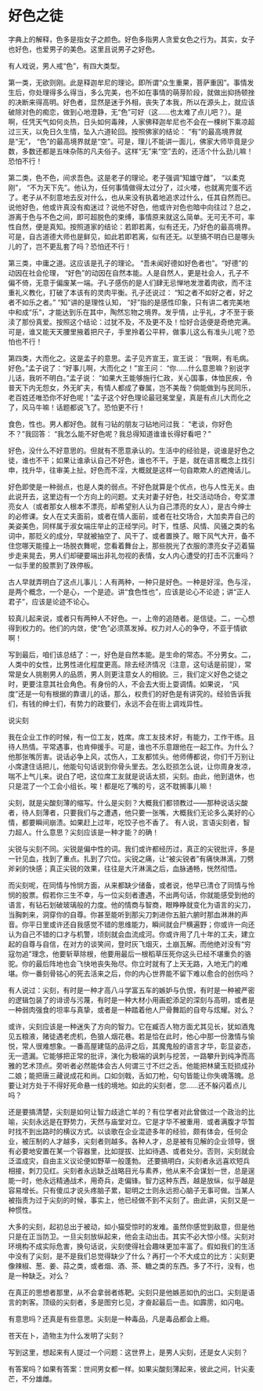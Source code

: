 <link href="../../../css/style.css" rel="stylesheet" type="text/css" />

# 好色之徒

<div class="p">

字典上的解释，色多是指女子之颜色。好色多指男人贪爱女色之行为。其实，女子也好色，也爱男子的美色。这里且说男子之好色。

有人戏说，男人戒“色”，有四大类型。

第一类，无欲则刚。此是释迦牟尼的理论。即所谓“众生重果，菩萨重因”。事情发生后，你处理得多么得当，多么完美，也不如在事情的萌芽阶段，就做出抑扬顿挫的决断来得高明。好色者，显然是迷于外相，丧失了本我，所以在源头上，就应该破除对色的痴恋，做到心地澄静，无“色”可好（这……也太难了点儿吧？）。是啊，任凭天气如何炎热，日头如何毒辣，人家佛释迦牟尼也不会在一棵树下乘凉超过三天，以免日久生情，坠入六道轮回。按照佛家的结论： “有”的最高境界就是“无”， “色”的最高境界就是“空”。可是，理儿不能讲一面儿，佛家大师毕竟是少数，多数还都是五味杂陈的凡夫俗子。这样“无”来“空”去的，还活个什么劲儿嘛！恐怕不行！

第二类，色不色，间求吾色。这是老子的理论。老子强调“知雄守雌”， “以柔克刚”， “不为天下先”。他认为，任何事情做得太过分了，过火喽，也就离完蛋不远了。老子从不刻意地去反对什么，也从来没有执着地追求过什么，任其自然而已。说他好色，他或许真没有痴迷过？说他不好色，他或许对色也暗中向往过？总之，游离于色与不色之间，即可超脱色的束缚，事情原来就这么简单。无可无不可，率性自然，便是真知。按照道家的结论：若即若离，似有还无，乃好色的最高境界。可是，自古道德大师也是鲜见，如此若即若离，似有还无。以至搞不明白已是哪头儿的了，岂不更乱套了吗？恐怕还不行！

第三类，中庸之道。这应该是孔子的理论。 “吾未闻好德如好色者也”。“好德”的动因在社会伦理， “好色”的动因在自然本能。人是自然人，更是社会人，孔子不偏不倚，无意于偏废某一端。孑L子感伤的是人们肆无忌惮地发泄着肉欲，而不注重礼义教化，打破了本该有的灵肉平衡。孔子还说过： “知之者不如好之者，好之者不如乐之者。” “知”讲的是理性认知， “好”指的是感性印象，只有讲二者完美地中和成“乐”，才能达到乐在其中，陶然忘物之境界。发乎情，止乎礼，才不至于亵渎了那份真爱。按照这个结论：过犹不及，不及更不及！恰好合适便是奇绝完满。可是，谁又能天天腰里掖着把尺子，手里拎着公平秤，做事儿这么有准头儿呢？恐怕也不行！

第四类，大而化之。这是孟子的意思。孟子见齐宣王，宣王说： “我啊，有毛病。好色。”孟子说了：“好事儿啊，大而化之！”宣王问： “你……什么意思嘛？别说字儿话，我听不明白。”孟子说： “如果大王能够施行仁政，关心国事，体恤民疾，令普天下内无怨女，外无旷夫，有情人都成了眷属，岂不美哉？倘能做到与民同乐，老百姓还唯恐你不好色呢！”孟子这个好色理论最冠冕堂皇，真是有点儿大而化之了，风马牛嘛！话题都说飞了。恐怕更不行！

食色，性也。男人都好色。就有刁钻的朋友刁钻地问过我： “老谈，你好色不？”我回答： “我怎么能不好色呢？我总得知道谁谁长得好看吧？”

好色，没什么不好意思的。但就有不愿意承认的。生活中的经验是，说谁是好色之徒，谁也不干；如果让谁承认自己不好色，谁也不干。于是，就在语言概念上找引申，找升华，往审美上扯。好色而不淫，大概就是这样一句自欺欺人的遮掩话儿。

好色即使是一种弱点，也是人类的弱点。不好色就算是个优点，也与人性无关。由此说开去，这里边有一个方向上的问题。丈夫对妻子好色，社交活动场合，夸奖漂亮女人（或者那女人根本不漂亮，却希望别人认为自己漂亮的女人），是古今绅士的必修课。女人在丈夫面前，或者在情人面前，或者在社交场合，大加卖弄自己的美姿美色，同样属于淑女端庄举止的正经学问。时下，性感、风情、风骚之类的名词中，那贬义的成分，早就被抽空了、风干了、或者置换了。眼下风气大开，备不住您哪天能撞上一场脱衣舞呢，您看着舞台上，那些脱光了衣服的漂亮女子迈着猫步走来晃去，男人们却硬要端出非礼勿视的表情，女人内心遭受的打击不沉重吗？一似手里的股票到了跌停板。

古人早就弄明白了这点儿事儿：人有两种，一种只是好色。一种是好淫。色与淫，是两个概念，一个是心，一个是迹。讲“食色性也”，应该是论心不论迹；讲“正人君子”，应该是论迹不论心。

较真儿起来说，或者只有两种人不好色。一，上帝的追随者。是信徒。二，一心想得到权力的。他们的内敛，使“色”必须蒸发掉。权力对人心的争夺，不亚于情欲啊！

写到最后，咱们该总结了：一，好色是自然本能。是生命的常态。不分男女。二，人类中的女性，比男性进化程度更高。除去经济情况（注意，这句话是前提），常常是女人挑剔男人的品质，男人则更注意女人的相貌。三，我们定义好色之徒之时，更要注意其社会角色。有身份的人，不会去大街上耍调情。如果说， “风度”还是一句有根据的靠谱儿的话，那么，权贵们的好色是有讲究的。经验告诉我们，有钱的绅士们，有势力的政要们，永远不会在街上调戏异性。

说尖刻

我在企业工作的时候，有一位工友，姓席。席工友技术好，有能力，工作干练。且待人热情。平常遇事，也肯伸援手。可是，谁也不乐意跟他在一起工作。为什么？他那张嘴厉害。说话必争上风，忒伤人，工友都怵头。他师傅都说，你们千万别让小席逮住话把儿，他能句句话说到你骨头里去。怎么贬损怎么说，让你周身发凉，喘不上气儿来。说白了吧，这位席工友就是说话太损，尖刻。由此，他到退休，也只是混了一个工会小组长。唉！都是吃了嘴的亏，这不耽搁事儿嘛！

尖刻，就是尖酸刻薄的缩写。什么是尖刻？大概我们都领教过——那种说话尖酸者，待人刻薄者，只要我们与之遭遇，他只要一张嘴，大概我们无论多么美好的心情，都要瞬间崩溃。如果赶上过年，吃饺子也不香了。
有人说，言语尖刻者，智力超人。什么意思？尖刻应该是一种才能？的确！

尖锐与尖刻不同。尖锐是偏中性的词。我们或许都经历过，真正的尖锐批评，多是一针见血，找到了重点。扎到了穴位。尖锐之痛，让“被尖锐者”有痛快淋漓，刀劈斧剁的快感；真正尖锐的效果，往往是大汗淋漓之后，血脉通畅，恍然彻悟。

而尖刻呢，在同情与怜悯方面，从来都缺少储备，或者说，他早已清仓了同情与怜悯的股票。假若你三生不幸，与一位尖刻者遭遇，不出两句话，你就能感受到他的语言，有钻石划破玻璃般的力度。他的情商与智商，眼睁睁就变化为语言的尖刀，当胸刺来，洞穿你的自尊。你甚至能听到那尖刀刺进你五脏六腑时那血淋淋的声音。你平日里或许还自我感觉不错的思维能力，瞬间就会尸横遍野；你或许一向还认为自己不错的口才与机警，顷刻就会血流成河。你或许用了几十年的工夫，建立起的自尊与自信，在对方的谈笑间，登时灰飞烟灭，土崩瓦解。而他绝对没有“穷寇勿追”理念，他要斩草除根，他要用最后一根稻草压死你这头已经不堪重负的骆驼。你的最后阵地也会飞快地丧失殆尽。你立时就有了上天无路，入地无门的难堪。你一番刻骨铭心的死去活来之后，你的内心世界能不留下难以愈合的创伤吗？

有人说过：尖刻，有时是一种才高八斗学富五车的嫉妒与仇恨，有时是一种被严密的逻辑包装了的诽谤与污蔑，有时是一种大材小用画蛇添足的深刻与高明，或者是一种弱肉强食的坦率与真挚，或者是一种踏着他人尸骨舞蹈的自夸与炫耀。对么？

或许，尖刻应该是一种迷失了方向的智力。它在臧否人物方面尤其见长，犹如酒鬼见五粮液，赌徒遇老虎机，色狼人烟花巷。若是恰在此时，他心中那一份激情与愉悦，常人很难想象。一番高屋建瓴的品评之后，其魔鬼般的语言才华，彰显姿态，无一遗漏。它能够把正常的批评，演化为极端的讽刺与挖苦，一路攀升到纯净而高雅的艺术顶点。旁听者必然能体会古人何谓三寸不烂之舌。他能把林黛玉贬损成孙二娘；能把唐三藏说成花和尚。口如剑戟，舌如刀枪，句句皆能让你失魂落魄。总要让对方处于不得好死命悬一线的境地。如此的尖刻者，您……还不躲闪着点儿吗？

还是要搞清楚，尖刻是如何让智力歧途亡羊的？有位学者对此曾做过一个政治的比喻，尖刻永远是在野势力，天然与庙堂对立。它是才华不被重用．或者满腹才华暂时找不到出路时的横议方式。以谈歌在企业混迹多年的经验，颇有体会，任何企业，被压制的人才越多，尖刻者则越多。各种人才，总是被有见解的企业领导，很有必要地安置在某一个容器里，比如提拔、比如待遇、或者处分。否则，尖刻就会泛滥成灾，自由主义议论便如野草一般蓬勃。 还要搞明白，尖刻者永远喜欢短兵相接，刺刀见红。尖刻者永远缺乏战略目光与素养，他从来不会谋划一世，总是逞能一时，他永远精通战术，用奇兵，走偏锋。智力这种东西，越是放纵，似乎越是容易增长。只有傻瓜才说头疼脑子累，聪明之士则永远担心脑子无事可做。当某人被指责为过于尖刻的时候，事实上，他已经做不到不尖刻了。由此讲，尖刻又是一种惯性。

大多的尖刻，起初总出于被动，如小猫受惊时的发难。虽然你感觉到敌意，但是他只是在正当防卫。一旦尖刻放纵起来，他会主动出击。其实不必大惊小怪。尖刻对环境构不成实际危害，换句话说，尖刻使得社会趣味更加丰富了。假如我们的生活中没有了尖刻，是不是我们总觉得缺少了什么？再打一个不大成立的比方：尖刻更像辣椒、葱、姜、蒜之类，或者烟、酒、茶、糖之类的东西。多了不行，没有，也是一种缺乏。对么？

在真正的思想者那里，从不会拿弱者练靶。尖刻只是他嫉恶如仇的出口。尖刻是语言的刺客。顶级的尖刻者，多是图穷匕见，才奋起最后一击。如霹雳，如闪电。

有意思吗？还真是有些意思。尖刻是一种毒品，凡是毒品都会上瘾。

苍天在卜，造物主为什么发明了尖刻？

写到这里，想起来有人提过一个问题：这世界上，是男人尖刻，还是女人尖刻？

有答案吗？如果有答案：世间男女都一样。如果尖酸刻薄起来，彼此之间，针尖麦芒，不分雄雌。